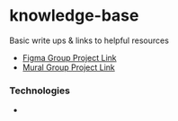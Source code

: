 # knowledge-base
Basic write ups &amp; links to helpful resources

- [Figma Group Project Link](https://www.figma.com/file/qSGNC5ZmQBvdhLBsbIV2Fi/100Devs-ADHD-Group-Project?node-id=1203%3A1937)
- [Mural Group Project Link](https://app.mural.co/t/temp0497/m/temp0497/1653158990236/1eedb665ca8058f1b68fdd487ab84d190fb8dcd7?sender=ub275a2905155de486f722777)

### Technologies
- 
